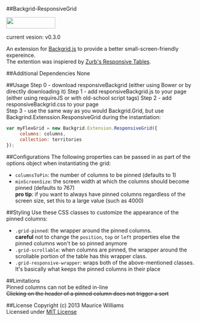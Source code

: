 ##Backgrid-ResponsiveGrid

<img src="//benschwarz.github.io/bower-badges/badge@2x.png" width="130" height="30">

current vesion: v0.3.0

An extension for [Backgrid.js](http://backgridjs.com/) to provide a better small-screen-friendly expereince.  
The extention was inspiered by [Zurb's Responsive Tables](http://zurb.com/playground/responsive-tables).


##Additional Dependencies
None

##Usage
Step 0 - download responsiveBackgrid (either using Bower or by directlly downloading it)
Step 1 - add responsiveBackgrid.js to your page (either using requireJS or with old-school script tags)
Step 2 - add responsiveBackgrid.css to your page  
Step 3 - use the same way as you would Backgrid.Grid, but use Backgrind.Extenssion.ResponsiveGrid during the instantiation:  
```javascript
var myFlexGrid = new Backgrid.Extension.ResponsiveGrid({
     columns: columns,
     collection: territories
});
```

##Configurations
The following properties can be passed in as part of the options object when instantiating the grid:
  - ```columnsToPin```: the number of columns to be pinned (defaults to 1)
  - ```minScreenSize```: the screen width at which the columns should become pinned (defaults to 767)  
    **pro tip**: if you want to always have pinned columns regardless of the screen size, set this to a large value (such as 4000)

##Styling
Use these CSS classes to customize the appearance of the pinned columns:
  - ```.grid-pinned```: the wrapper around the pinned columns.   
    **careful** not to change the ```position```, ```top``` or ```left``` properties else the pinned columns won't be so pinned anymore
  - ```.grid-scrollable```: when columns are pinned, the wrapper around the scrollable portion of the table has this wrapper class.
  - ```.grid-responsive-wrapper```: wraps both of the above-mentioned classes. It's basically what keeps the pinned columns in their place

##Limitations  
Pinned columns can not be edited in-line  
~~Clicking on the header of a pinned column does not trigger a sort~~


##License
Copyright (c) 2013 Maurice Williams  
Licensed under [MIT License](LICENSE-MIT)

